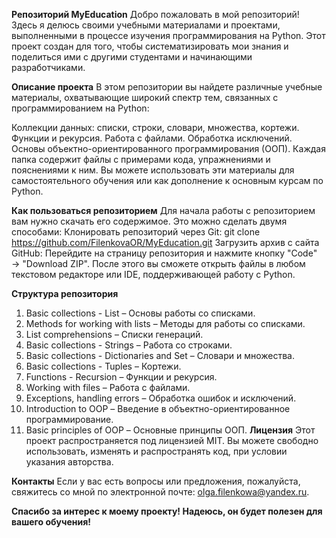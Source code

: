 **Репозиторий MyEducation**
Добро пожаловать в мой репозиторий! Здесь я делюсь своими учебными материалами и проектами, выполненными в процессе изучения программирования на Python. Этот проект создан для того, чтобы систематизировать мои знания и поделиться ими с другими студентами и начинающими разработчиками.

**Описание проекта**
В этом репозитории вы найдете различные учебные материалы, охватывающие широкий спектр тем, связанных с программированием на Python:

Коллекции данных: списки, строки, словари, множества, кортежи.
Функции и рекурсия.
Работа с файлами.
Обработка исключений.
Основы объектно-ориентированного программирования (ООП).
Каждая папка содержит файлы с примерами кода, упражнениями и пояснениями к ним. Вы можете использовать эти материалы для самостоятельного обучения или как дополнение к основным курсам по Python.

**Как пользоваться репозиторием**
Для начала работы с репозиторием вам нужно скачать его содержимое. Это можно сделать двумя способами:
Клонировать репозиторий через Git:
git clone https://github.com/FilenkovaOR/MyEducation.git
Загрузить архив с сайта GitHub:
Перейдите на страницу репозитория и нажмите кнопку "Code" → "Download ZIP".
После этого вы сможете открыть файлы в любом текстовом редакторе или IDE, поддерживающей работу с Python.

**Структура репозитория**
1. Basic collections - List – Основы работы со списками.
2. Methods for working with lists – Методы для работы со списками.
3. List comprehensions – Списки генераций.
4. Basic collections - Strings – Работа со строками.
5. Basic collections - Dictionaries and Set – Словари и множества.
6. Basic collections - Tuples – Кортежи.
7. Functions - Recursion – Функции и рекурсия.
8. Working with files – Работа с файлами.
9. Exceptions, handling errors – Обработка ошибок и исключений.
10. Introduction to OOP – Введение в объектно-ориентированное программирование.
11. Basic principles of OOP – Основные принципы ООП.
**Лицензия**
Этот проект распространяется под лицензией MIT. Вы можете свободно использовать, изменять и распространять код, при условии указания авторства.

**Контакты**
Если у вас есть вопросы или предложения, пожалуйста, свяжитесь со мной по электронной почте: olga.filenkowa@yandex.ru.

**Спасибо за интерес к моему проекту! Надеюсь, он будет полезен для вашего обучения!**
